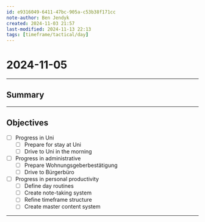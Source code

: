 ```yaml
---
id: e9316049-6411-47bc-905a-c53b38f171cc
note-author: Ben Jendyk
created: 2024-11-03 21:57
last-modified: 2024-11-13 22:13
tags: [timeframe/tactical/day]
---
```


# 2024-11-05

---

## Summary

---

## Objectives

- [ ] Progress in Uni
	- [ ] Prepare for stay at Uni
	- [ ] Drive to Uni in the morning
- [ ] Progress in administrative
	- [ ] Prepare Wohnungsgeberbestätigung
	- [ ] Drive to Bürgerbüro
- [ ] Progress in personal productivity
	- [ ] Define day routines
	- [ ] Create note-taking system
	- [ ] Refine timeframe structure
	- [ ] Create master content system

---
